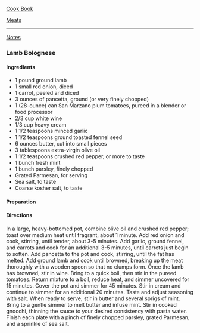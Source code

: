 [Cook Book]()  

[Meats]()  

-----  

[Notes]()  

### Lamb Bolognese

#### Ingredients  

* 1 pound ground lamb    
* 1 small red onion, diced  
* 1 carrot, peeled and diced  
* 3 ounces of pancetta, ground (or very finely chopped)
* 1 (28-ounce) can San Marzano plum tomatoes, pureed in a blender or food processor
* 2/3 cup white wine
* 1/3 cup heavy cream
* 1 1/2 teaspoons minced garlic
* 1 1/2 teaspoons ground toasted fennel seed
* 6 ounces butter, cut into small pieces
* 3 tablespoons extra-virgin olive oil
* 1 1/2 teaspoons crushed red pepper, or more to taste
* 1 bunch fresh mint
* 1 bunch parsley, finely chopped
* Grated Parmesan, for serving
* Sea salt, to taste
* Coarse kosher salt, to taste

#### Preparation  


#### Directions  

In a large, heavy-bottomed pot, combine olive oil and crushed red pepper; toast over medium heat until fragrant, about 1 minute. Add red onion and cook, stirring, until tender, about 3-5 minutes. Add garlic, ground fennel, and carrots and cook for an additional 3-5 minutes, until carrots just begin to soften. Add pancetta to the pot and cook, stirring, until the fat has melted. Add ground lamb and cook until browned, breaking up the meat thoroughly with a wooden spoon so that no clumps form. Once the lamb has browned, stir in wine. Bring to a quick boil, then stir in the pureed tomatoes. Return mixture to a boil, reduce heat, and simmer uncovered for 15 minutes. Cover the pot and simmer for 45 minutes. Stir in cream and continue to simmer for an additional 20 minutes. Taste and adjust seasoning with salt. When ready to serve, stir in butter and several sprigs of mint. Bring to a gentle simmer to melt butter and infuse mint. Stir in cooked gnocchi, thinning the sauce to your desired consistency with pasta water. Finish each plate with a pinch of finely chopped parsley, grated Parmesan, and a sprinkle of sea salt.

